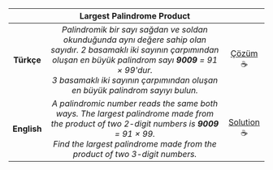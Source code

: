 ||Largest Palindrome Product||
|:-:|:-:|:-:|
|**Türkçe**|*Palindromik bir sayı sağdan ve soldan okunduğunda aynı değere sahip olan sayıdır. 2 basamaklı iki sayının çarpımından oluşan en büyük palindrom sayı **9009** = 91 × 99'dur.<br>3 basamaklı iki sayının çarpımından oluşan en büyük palindrom sayıyı bulun.*|[Çözüm](./4.Largest%20Palindrom%20Product.cpp)&#x2615;|
|**English**|*A palindromic number reads the same both ways. The largest palindrome made from the product of two 2-digit numbers is **9009** = 91 × 99.<br>Find the largest palindrome made from the product of two 3-digit numbers.*|[Solution](./4.Largest%20Palindrom%20Product.cpp)&#x2615;|
